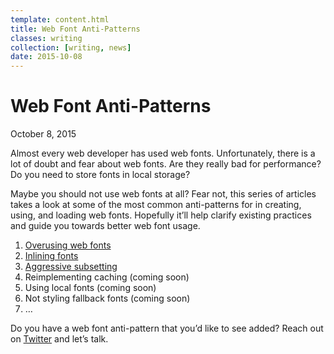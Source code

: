 ```yaml
---
template: content.html
title: Web Font Anti-Patterns
classes: writing
collection: [writing, news]
date: 2015-10-08
---
```


# Web Font Anti-Patterns
<p class="subtitle">October 8, 2015</p>

<p class=intro>Almost every web developer has used web fonts. Unfortunately, there is a lot of doubt and fear about web fonts. Are they really bad for performance? Do you need to store fonts in local storage?</p>

Maybe you should not use web fonts at all? Fear not, this series of articles takes a look at some of the most common anti-patterns for in creating, using, and loading web fonts. Hopefully it’ll help clarify existing practices and guide you towards better web font usage.

1. [Overusing web fonts](web-font-anti-patterns-overusing.html)
2. [Inlining fonts](web-font-anti-patterns-inlining.html)
3. [Aggressive subsetting](web-font-anti-patterns-subsetting.html)
4. Reimplementing caching (coming soon)
5. Using local fonts (coming soon)
6. Not styling fallback fonts (coming soon)
7. …

Do you have a web font anti-pattern that you’d like to see added? Reach out on [Twitter](https://twitter.com/bram_stein) and let’s talk.
